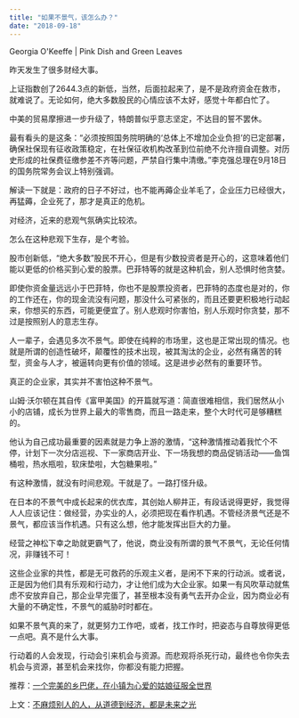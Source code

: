 ```yaml
---
title: "如果不景气，该怎么办？"
date: "2018-09-18"
---
```


Georgia O'Keeffe | Pink Dish and Green Leaves

昨天发生了很多财经大事。

上证指数创了2644.3点的新低，当然，后面拉起来了，是不是政府资金在救市，就难说了。无论如何，绝大多数股民的心情应该不太好，感觉十年都白忙了。

中美的贸易摩擦进一步升级了，特朗普似乎意志坚定，不达目的誓不罢休。

最有看头的是这条：“必须按照国务院明确的‘总体上不增加企业负担’的已定部署，确保社保现有征收政策稳定，在社保征收机构改革到位前绝不允许擅自调整。对历史形成的社保费征缴参差不齐等问题，严禁自行集中清缴。”李克强总理在9月18日的国务院常务会议上特别强调。

解读一下就是：政府的日子不好过，也不能再薅企业羊毛了，企业压力已经很大，再猛薅，企业死了，那才是真正的危机。

对经济，近来的悲观气氛确实比较浓。

怎么在这种悲观下生存，是个考验。

股市创新低，“绝大多数”股民不开心，但是有少数投资者是开心的，这意味着他们能以更低的价格买到心爱的股票。巴菲特等的就是这种机会，别人恐惧时他贪婪。

即使你资金量远远小于巴菲特，你也不是股票投资者，巴菲特的态度也是对的，你的工作还在，你的现金流没有问题，那没什么可紧张的，而且还要更积极地行动起来，你想买的东西，可能更便宜了。别人悲观时你害怕，别人乐观时你贪婪，那不过是按照别人的意志生存。

人一辈子，会遇见多次不景气。即使在纯粹的市场里，这也是正常出现的情况。也就是所谓的创造性破坏，颠覆性的技术出现，被其淘汰的企业，必然有痛苦的转型，资金与人才，被逼转向更有价值的领域。这是进步必然有的重要环节。

真正的企业家，其实并不害怕这种不景气。

山姆·沃尔顿在其自传《富甲美国》的开篇就写道：简直很难相信，我们居然从小小的店铺，成长为世界上最大的零售商，而且一路走来，整个大时代可是够糟糕的。

他认为自己成功最重要的因素就是力争上游的激情，“这种激情推动着我忙个不停，计划下一次分店巡视、下一家商店开业、下一场我想的商品促销活动——鱼饵桶啦，热水瓶啦，软床垫啦，大包糖果啦。”

有这种激情，就没有时间悲观。干就是了。一路打怪升级。

在日本的不景气中成长起来的优衣库，其创始人柳井正，有段话说得更好，我觉得人人应该记住：做经营，办实业的人，必须把现在看作机遇。不管经济景气还是不景气，都应该当作机遇。只有这么想，他才能发挥出巨大的力量。

经营之神松下幸之助就更霸气了，他说，商业没有所谓的景气不景气，无论任何情况，非赚钱不可！

这些企业家的共性，都是无可救药的乐观主义者，是闲不下来的行动派。或者说，正是因为他们具有乐观和行动力，才让他们成为大企业家。如果一有风吹草动就焦虑不安放弃自己，那企业早完蛋了，甚至根本没有勇气去开办企业，因为商业必有大量的不确定性，不景气的威胁时时都在。

如果不景气真的来了，就更努力工作吧，或者，找工作时，把姿态与自尊放得更低一点吧。真不是什么大事。

行动着的人会发现，行动会引来机会与资源。而悲观将杀死行动，最终也令你失去机会与资源，甚至机会来找你，你都没有能力把握。

推荐：[一个完美的乡巴佬，在小镇为心爱的姑娘征服全世界](http://mp.weixin.qq.com/s?__biz=MjM5NDU0Mjk2MQ==&mid=2651630463&idx=1&sn=aee9bb61f5ef6f4d0a92e9b71c6335ed&chksm=bd7e2f618a09a6773c2e15d3f6aa940b5b8f13d8a2b558b726a7e8da66d4f27960743bff13c7&scene=21#wechat_redirect)

上文：[不麻烦别人的人，从道德到经济，都是未来之光](http://mp.weixin.qq.com/s?__biz=MjM5NDU0Mjk2MQ==&mid=2651630689&idx=1&sn=0072e990fa25c2172261d3a4539cb692&chksm=bd7e287f8a09a169bc43c989905d01f9388fe3b3e69e4c104f8aabe0d97c65ae592245013a0a&scene=21#wechat_redirect)

